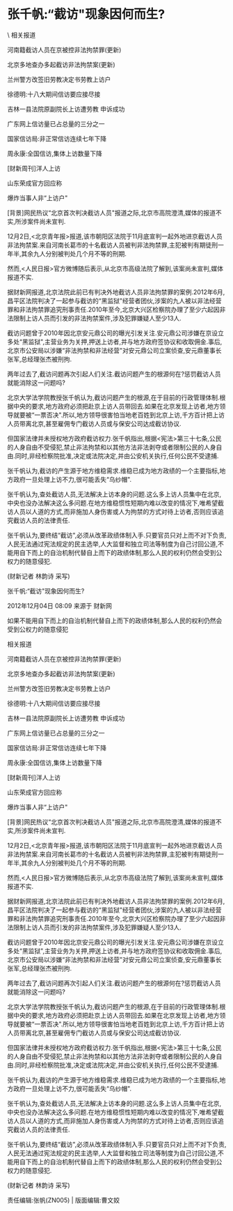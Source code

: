 # 张千帆:“截访"现象因何而生?  





\ 
相关报道

河南籍截访人员在京被控非法拘禁罪(更新)

北京多地查办多起截访非法拘禁案(更新)

兰州警方改签旧劳教决定书劳教上访户

徐德明:十八大期间信访要应接尽接

吉林一县法院原副院长上访遭劳教 申诉成功

广东网上信访量已占总量的三分之一

国家信访局:非正常信访连续七年下降

周永康:全国信访,集体上访数量下降

[财新周刊]洋人上访

山东荣成官方回应称

爆炸当事人非“上访户"

[背景]网民热议“北京首次判决截访人员"报道之际,北京市高院澄清,媒体的报道不实,所涉案件尚未宣判.

12月2日,<北京青年报>报道,该市朝阳区法院于11月底宣判一起外地进京截访人员非法拘禁案.来自河南长葛市的十名截访人员被判非法拘禁罪,主犯被判有期徒刑一年半,其余九人分别被判处几个月不等的刑期.

然而,<人民日报>官方微博随后表示,从北京市高级法院了解到,该案尚未宣判,媒体报道不实.

据财新网报道,北京法院此前已有判决外地截访人员非法拘禁罪的案例.2012年6月,昌平区法院判决了一起参与截访的“黑监狱"经营者团伙,涉案的九人被以非法经营罪和非法拘禁罪追究刑事责任.2010年至今,北京大兴区检察院办理了至少六起因非法限制上访人员而引发的非法拘禁案件,涉及犯罪嫌疑人至少13人.

截访问题曾于2010年因北京安元鼎公司的曝光引发关注.安元鼎公司涉嫌在京设立多处“黑监狱",主营业务为关押,押送上访者,并与地方政府签协议和收取佣金.事后,北京市公安局以涉嫌“非法拘禁和非法经营"对安元鼎公司立案侦查,安元鼎董事长张军,总经理张杰被刑拘.

两年过去了,截访问题再次引起人们关注.截访问题产生的根源何在?惩罚截访人员就能消除这一问题吗?

北京大学法学院教授张千帆认为,截访问题产生的根源,在于目前的行政管理体制.根据中央的要求,地方政府必须把赴京上访人员带回去.如果在北京发现上访者,地方领导就要被“一票否决".所以,地方领导很害怕当地老百姓到北京上访,千方百计把上访人员带离北京,甚至雇佣专门截访人员或与保安公司达成截访协议.

但国家法律并未授权地方政府截访权力.张千帆指出,根据<宪法>第三十七条,公民的人身自由不受侵犯,禁止非法拘禁和以其他方法非法剥夺或者限制公民的人身自由.同时,非经检察院批准,决定或法院决定,并由公安机关执行,任何公民不受逮捕.

张千帆认为,截访的产生源于地方维稳需求.维稳已成为地方政绩的一个主要指标,地方政府一旦处理上访不力,很可能丢失“乌纱帽".

张千帆认为,查处截访人员,无法解决上访本身的问题.这么多上访人员集中在北京,中央也没办法解决这么多问题.在地方维稳惯性短期内难以改变的情况下,唯希望截访人员以人道的方式,而非施加人身伤害或人为拘禁的方式对待上访者,否则应该追究截访人员的法律责任.

张千帆认为,要终结“截访",必须从改革政绩体制入手.只要官员只对上而不对下负责,人民无法通过宪法规定的民主选举,人大监督和独立司法等制度为自己讨回公道,不能用自下而上的自治机制代替自上而下的政绩体制,那么人民的权利仍然会受到公权力的随意侵犯.

(财新记者 林韵诗 采写)


张千帆:“截访"现象因何而生?

2012年12月04日 08:09 来源于 财新网

如果不能用自下而上的自治机制代替自上而下的政绩体制,那么人民的权利仍然会受到公权力的随意侵犯

相关报道

河南籍截访人员在京被控非法拘禁罪(更新)

北京多地查办多起截访非法拘禁案(更新)

兰州警方改签旧劳教决定书劳教上访户

徐德明:十八大期间信访要应接尽接

吉林一县法院原副院长上访遭劳教 申诉成功

广东网上信访量已占总量的三分之一

国家信访局:非正常信访连续七年下降

周永康:全国信访,集体上访数量下降

[财新周刊]洋人上访

山东荣成官方回应称

爆炸当事人非“上访户"

[背景]网民热议“北京首次判决截访人员"报道之际,北京市高院澄清,媒体的报道不实,所涉案件尚未宣判.

12月2日,<北京青年报>报道,该市朝阳区法院于11月底宣判一起外地进京截访人员非法拘禁案.来自河南长葛市的十名截访人员被判非法拘禁罪,主犯被判有期徒刑一年半,其余九人分别被判处几个月不等的刑期.

然而,<人民日报>官方微博随后表示,从北京市高级法院了解到,该案尚未宣判,媒体报道不实.

据财新网报道,北京法院此前已有判决外地截访人员非法拘禁罪的案例.2012年6月,昌平区法院判决了一起参与截访的“黑监狱"经营者团伙,涉案的九人被以非法经营罪和非法拘禁罪追究刑事责任.2010年至今,北京大兴区检察院办理了至少六起因非法限制上访人员而引发的非法拘禁案件,涉及犯罪嫌疑人至少13人.

截访问题曾于2010年因北京安元鼎公司的曝光引发关注.安元鼎公司涉嫌在京设立多处“黑监狱",主营业务为关押,押送上访者,并与地方政府签协议和收取佣金.事后,北京市公安局以涉嫌“非法拘禁和非法经营"对安元鼎公司立案侦查,安元鼎董事长张军,总经理张杰被刑拘.

两年过去了,截访问题再次引起人们关注.截访问题产生的根源何在?惩罚截访人员就能消除这一问题吗?

北京大学法学院教授张千帆认为,截访问题产生的根源,在于目前的行政管理体制.根据中央的要求,地方政府必须把赴京上访人员带回去.如果在北京发现上访者,地方领导就要被“一票否决".所以,地方领导很害怕当地老百姓到北京上访,千方百计把上访人员带离北京,甚至雇佣专门截访人员或与保安公司达成截访协议.

但国家法律并未授权地方政府截访权力.张千帆指出,根据<宪法>第三十七条,公民的人身自由不受侵犯,禁止非法拘禁和以其他方法非法剥夺或者限制公民的人身自由.同时,非经检察院批准,决定或法院决定,并由公安机关执行,任何公民不受逮捕.

张千帆认为,截访的产生源于地方维稳需求.维稳已成为地方政绩的一个主要指标,地方政府一旦处理上访不力,很可能丢失“乌纱帽".

张千帆认为,查处截访人员,无法解决上访本身的问题.这么多上访人员集中在北京,中央也没办法解决这么多问题.在地方维稳惯性短期内难以改变的情况下,唯希望截访人员以人道的方式,而非施加人身伤害或人为拘禁的方式对待上访者,否则应该追究截访人员的法律责任.

张千帆认为,要终结“截访",必须从改革政绩体制入手.只要官员只对上而不对下负责,人民无法通过宪法规定的民主选举,人大监督和独立司法等制度为自己讨回公道,不能用自下而上的自治机制代替自上而下的政绩体制,那么人民的权利仍然会受到公权力的随意侵犯.

(财新记者 林韵诗 采写)



责任编辑:张帆(ZN005) | 版面编辑:曹文姣